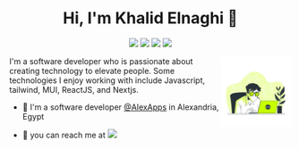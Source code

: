 
<h1 align="center">Hi, I'm Khalid Elnaghi 👋</h1>
<p align="center">
    <a href="https://twitter.com/khalidelnaghii"><img src="https://img.shields.io/badge/twitter-%231FA1F1?style=flat&logo=twitter&logoColor=white"/></a>
    <a href="https://www.linkedin.com/in/khaidelnaghi/"><img src="https://img.shields.io/badge/linkedin-%230177B5?style=flat&logo=linkedin&logoColor=white"/></a>
    <a href="https://web.facebook.com/khalidelnaghi/"><img src="https://img.shields.io/badge/facebook-%23E4415F?style=flat&logo=facebook&color=white&logoColor=blue&labelColor=white"/></a>
    <a href="https://www.instagram.com/khalidelnaghi"><img src="https://img.shields.io/badge/instagram-%23E4415F?style=flat&logo=instagram&logoColor=white"/></a>
  </p>
  
<img src="https://github.com/KhalidElnaghi/KhalidElnaghi/blob/main/image.jpg" align="right" width="25%" style="borderRedius:50%" />

I'm a software developer who is passionate about creating technology to elevate people. Some technologies I enjoy working with include Javascript, tailwind, MUI, ReactJS, and Nextjs.

- 🔭 I'm a software developer [@AlexApps](https://www.linkedin.com/company/alexandria-for-programming/?originalSubdomain=eg) in Alexandria, Egypt
  
- 💬 you can reach me at  <a href="mailto:khalidelnaghii@gmail.com"><img src="https://img.shields.io/badge/gmail-fff?style=flat&logo=gmail"/></a>


